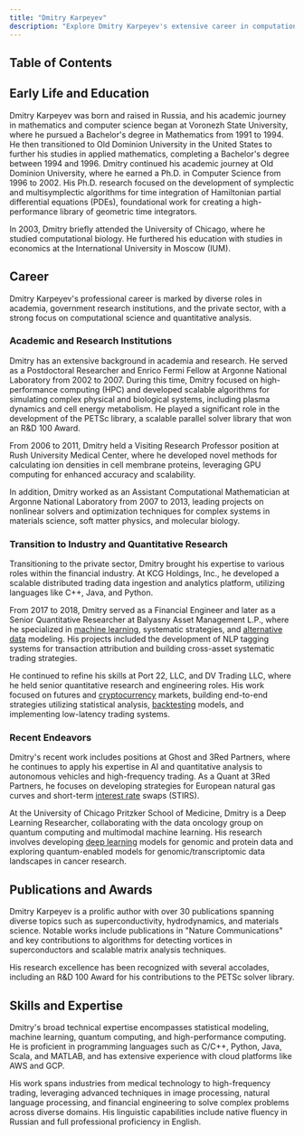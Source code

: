 ```yaml
---
title: "Dmitry Karpeyev"
description: "Explore Dmitry Karpeyev's extensive career in computational science spanning academia government research and finance with innovative projects in AI and HPC."
---
```




## Table of Contents

## Early Life and Education

Dmitry Karpeyev was born and raised in Russia, and his academic journey in mathematics and computer science began at Voronezh State University, where he pursued a Bachelor's degree in Mathematics from 1991 to 1994. He then transitioned to Old Dominion University in the United States to further his studies in applied mathematics, completing a Bachelor's degree between 1994 and 1996. Dmitry continued his academic journey at Old Dominion University, where he earned a Ph.D. in Computer Science from 1996 to 2002. His Ph.D. research focused on the development of symplectic and multisymplectic algorithms for time integration of Hamiltonian partial differential equations (PDEs), foundational work for creating a high-performance library of geometric time integrators.

In 2003, Dmitry briefly attended the University of Chicago, where he studied computational biology. He furthered his education with studies in economics at the International University in Moscow (IUM).

## Career

Dmitry Karpeyev's professional career is marked by diverse roles in academia, government research institutions, and the private sector, with a strong focus on computational science and quantitative analysis.

### Academic and Research Institutions

Dmitry has an extensive background in academia and research. He served as a Postdoctoral Researcher and Enrico Fermi Fellow at Argonne National Laboratory from 2002 to 2007. During this time, Dmitry focused on high-performance computing (HPC) and developed scalable algorithms for simulating complex physical and biological systems, including plasma dynamics and cell energy metabolism. He played a significant role in the development of the PETSc library, a scalable parallel solver library that won an R&D 100 Award.

From 2006 to 2011, Dmitry held a Visiting Research Professor position at Rush University Medical Center, where he developed novel methods for calculating ion densities in cell membrane proteins, leveraging GPU computing for enhanced accuracy and scalability.

In addition, Dmitry worked as an Assistant Computational Mathematician at Argonne National Laboratory from 2007 to 2013, leading projects on nonlinear solvers and optimization techniques for complex systems in materials science, soft matter physics, and molecular biology.

### Transition to Industry and Quantitative Research

Transitioning to the private sector, Dmitry brought his expertise to various roles within the financial industry. At KCG Holdings, Inc., he developed a scalable distributed trading data ingestion and analytics platform, utilizing languages like C++, Java, and Python.

From 2017 to 2018, Dmitry served as a Financial Engineer and later as a Senior Quantitative Researcher at Balyasny Asset Management L.P., where he specialized in [machine learning](/wiki/machine-learning), systematic strategies, and [alternative data](/wiki/best-alternative-data) modeling. His projects included the development of NLP tagging systems for transaction attribution and building cross-asset systematic trading strategies.

He continued to refine his skills at Port 22, LLC, and DV Trading LLC, where he held senior quantitative research and engineering roles. His work focused on futures and [cryptocurrency](/wiki/cryptocurrency) markets, building end-to-end strategies utilizing statistical analysis, [backtesting](/wiki/backtesting) models, and implementing low-latency trading systems.

### Recent Endeavors

Dmitry's recent work includes positions at Ghost and 3Red Partners, where he continues to apply his expertise in AI and quantitative analysis to autonomous vehicles and high-frequency trading. As a Quant at 3Red Partners, he focuses on developing strategies for European natural gas curves and short-term [interest rate](/wiki/interest-rate-trading-strategies) swaps (STIRS).

At the University of Chicago Pritzker School of Medicine, Dmitry is a Deep Learning Researcher, collaborating with the data oncology group on quantum computing and multimodal machine learning. His research involves developing [deep learning](/wiki/deep-learning) models for genomic and protein data and exploring quantum-enabled models for genomic/transcriptomic data landscapes in cancer research.

## Publications and Awards

Dmitry Karpeyev is a prolific author with over 30 publications spanning diverse topics such as superconductivity, hydrodynamics, and materials science. Notable works include publications in "Nature Communications" and key contributions to algorithms for detecting vortices in superconductors and scalable matrix analysis techniques.

His research excellence has been recognized with several accolades, including an R&D 100 Award for his contributions to the PETSc solver library.

## Skills and Expertise

Dmitry's broad technical expertise encompasses statistical modeling, machine learning, quantum computing, and high-performance computing. He is proficient in programming languages such as C/C++, Python, Java, Scala, and MATLAB, and has extensive experience with cloud platforms like AWS and GCP.

His work spans industries from medical technology to high-frequency trading, leveraging advanced techniques in image processing, natural language processing, and financial engineering to solve complex problems across diverse domains. His linguistic capabilities include native fluency in Russian and full professional proficiency in English.